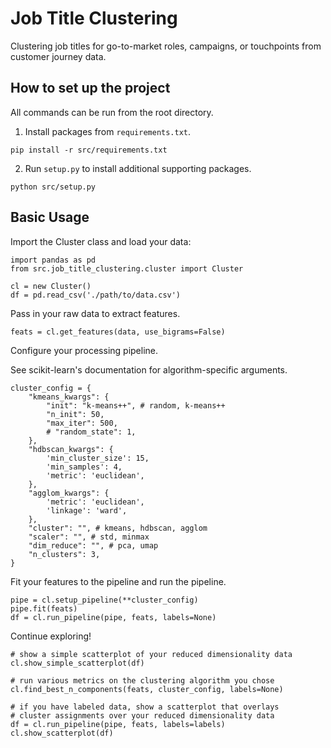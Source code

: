 # Job Title Clustering
Clustering job titles for go-to-market roles, campaigns, or touchpoints from customer journey data.

## How to set up the project
All commands can be run from the root directory.

1. Install packages from `requirements.txt`.
```
pip install -r src/requirements.txt
```
2. Run `setup.py` to install additional supporting packages.
```
python src/setup.py
```

## Basic Usage

Import the Cluster class and load your data:
```
import pandas as pd
from src.job_title_clustering.cluster import Cluster

cl = new Cluster()
df = pd.read_csv('./path/to/data.csv')
```

Pass in your raw data to extract features.
```
feats = cl.get_features(data, use_bigrams=False)
```

Configure your processing pipeline.

See scikit-learn's documentation for algorithm-specific arguments.

```
cluster_config = {
    "kmeans_kwargs": {
        "init": "k-means++", # random, k-means++
        "n_init": 50,
        "max_iter": 500,
        # "random_state": 1,
    },
    "hdbscan_kwargs": {
        'min_cluster_size': 15,
        'min_samples': 4,
        'metric': 'euclidean',
    },
    "agglom_kwargs": {
        'metric': 'euclidean',
        'linkage': 'ward',
    },
    "cluster": "", # kmeans, hdbscan, agglom
    "scaler": "", # std, minmax
    "dim_reduce": "", # pca, umap
    "n_clusters": 3,
}
```

Fit your features to the pipeline and run the pipeline.
```
pipe = cl.setup_pipeline(**cluster_config)
pipe.fit(feats)
df = cl.run_pipeline(pipe, feats, labels=None)
```

Continue exploring!

```
# show a simple scatterplot of your reduced dimensionality data
cl.show_simple_scatterplot(df)

# run various metrics on the clustering algorithm you chose
cl.find_best_n_components(feats, cluster_config, labels=None)

# if you have labeled data, show a scatterplot that overlays
# cluster assignments over your reduced dimensionality data
df = cl.run_pipeline(pipe, feats, labels=labels)
cl.show_scatterplot(df)
```